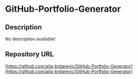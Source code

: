 
# GitHub-Portfolio-Generator

## Description
No description available!

## Repository URL
[https://github.com/ajla-brdarevic/GitHub-Portfolio-Generator](https://github.com/ajla-brdarevic/GitHub-Portfolio-Generator)

